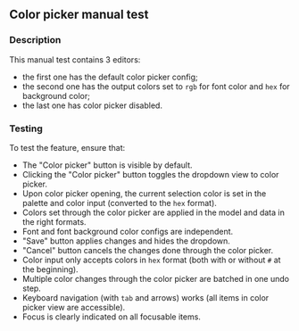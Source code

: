 ## Color picker manual test

### Description

This manual test contains 3 editors:
* the first one has the default color picker config;
* the second one has the output colors set to `rgb` for font color and `hex` for background color;
* the last one has color picker disabled.

### Testing

To test the feature, ensure that:
* The "Color picker" button is visible by default.
* Clicking the "Color picker" button toggles the dropdown view to color picker.
* Upon color picker opening, the current selection color is set in the palette and color input (converted to the `hex` format).
* Colors set through the color picker are applied in the model and data in the right formats.
* Font and font background color configs are independent.
* "Save" button applies changes and hides the dropdown.
* "Cancel" button cancels the changes done through the color picker.
* Color input only accepts colors in `hex` format (both with or without `#` at the beginning).
* Multiple color changes through the color picker are batched in one undo step.
* Keyboard navigation (with `tab` and arrows) works (all items in color picker view are accessible).
* Focus is clearly indicated on all focusable items.
